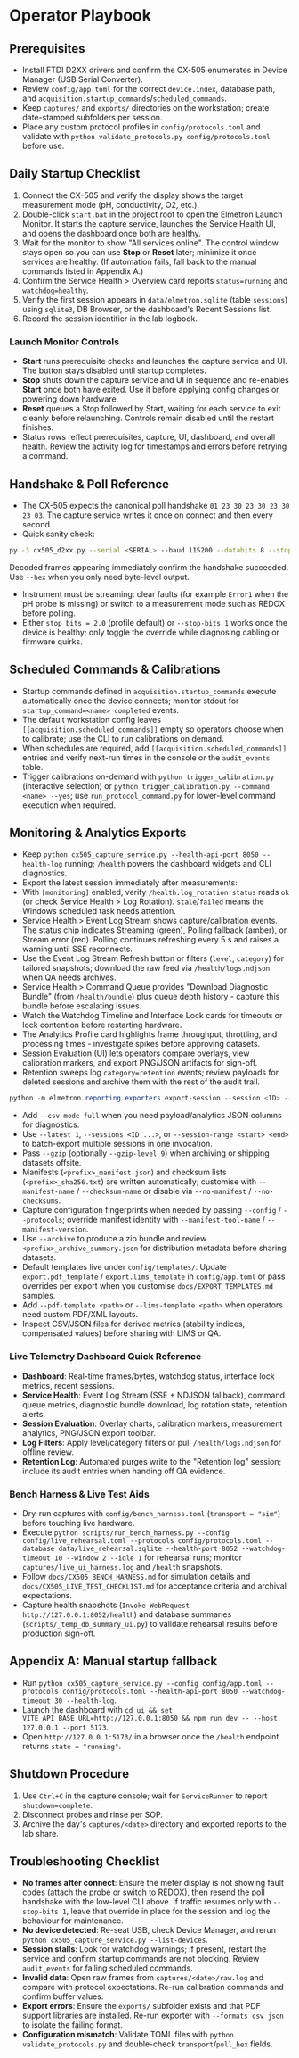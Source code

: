 # Operator Playbook

## Prerequisites
- Install FTDI D2XX drivers and confirm the CX-505 enumerates in Device Manager (USB Serial Converter).
- Review `config/app.toml` for the correct `device.index`, database path, and `acquisition.startup_commands`/`scheduled_commands`.
- Keep `captures/` and `exports/` directories on the workstation; create date-stamped subfolders per session.
- Place any custom protocol profiles in `config/protocols.toml` and validate with `python validate_protocols.py config/protocols.toml` before use.

## Daily Startup Checklist
1. Connect the CX-505 and verify the display shows the target measurement mode (pH, conductivity, O2, etc.).
2. Double-click `start.bat` in the project root to open the Elmetron Launch Monitor. It starts the capture service, launches the Service Health UI, and opens the dashboard once both are healthy.
3. Wait for the monitor to show "All services online". The control window stays open so you can use **Stop** or **Reset** later; minimize it once services are healthy. (If automation fails, fall back to the manual commands listed in Appendix A.)
4. Confirm the Service Health > Overview card reports `status=running` and `watchdog=healthy`.
5. Verify the first session appears in `data/elmetron.sqlite` (table `sessions`) using `sqlite3`, DB Browser, or the dashboard's Recent Sessions list.
6. Record the session identifier in the lab logbook.

### Launch Monitor Controls
- **Start** runs prerequisite checks and launches the capture service and UI. The button stays disabled until startup completes.
- **Stop** shuts down the capture service and UI in sequence and re-enables **Start** once both have exited. Use it before applying config changes or powering down hardware.
- **Reset** queues a Stop followed by Start, waiting for each service to exit cleanly before relaunching. Controls remain disabled until the restart finishes.
- Status rows reflect prerequisites, capture, UI, dashboard, and overall health. Review the activity log for timestamps and errors before retrying a command.
## Handshake & Poll Reference
- The CX-505 expects the canonical poll handshake `01 23 30 23 30 23 30 23 03`. The capture service writes it once on connect and then every second.
- Quick sanity check:
```bash
py -3 cx505_d2xx.py --serial <SERIAL> --baud 115200 --databits 8 --stopbits 1 --parity E --duration 10 --write-hex "01 23 30 23 30 23 30 23 03" --poll-hex "01 23 30 23 30 23 30 23 03" --json
```
  Decoded frames appearing immediately confirm the handshake succeeded. Use `--hex` when you only need byte-level output.
- Instrument must be streaming: clear faults (for example `Error1` when the pH probe is missing) or switch to a measurement mode such as REDOX before polling.
- Either `stop_bits = 2.0` (profile default) or `--stop-bits 1` works once the device is healthy; only toggle the override while diagnosing cabling or firmware quirks.
## Scheduled Commands & Calibrations
- Startup commands defined in `acquisition.startup_commands` execute automatically once the device connects; monitor stdout for `startup_command=<name> completed` events.
- The default workstation config leaves `[[acquisition.scheduled_commands]]` empty so operators choose when to calibrate; use the CLI to run calibrations on demand.
- When schedules are required, add `[[acquisition.scheduled_commands]]` entries and verify next-run times in the console or the `audit_events` table.
- Trigger calibrations on-demand with `python trigger_calibration.py` (interactive selection) or `python trigger_calibration.py --command <name> --yes`; use `run_protocol_command.py` for lower-level command execution when required.

## Monitoring & Analytics Exports
- Keep `python cx505_capture_service.py --health-api-port 8050 --health-log` running; `/health` powers the dashboard widgets and CLI diagnostics.
- Export the latest session immediately after measurements:
- With `[monitoring]` enabled, verify `/health.log_rotation.status` reads `ok` (or check Service Health > Log Rotation). `stale`/`failed` means the Windows scheduled task needs attention.
- Service Health > Event Log Stream shows capture/calibration events. The status chip indicates Streaming (green), Polling fallback (amber), or Stream error (red). Polling continues refreshing every 5 s and raises a warning until SSE reconnects.
- Use the Event Log Stream Refresh button or filters (`level`, `category`) for tailored snapshots; download the raw feed via `/health/logs.ndjson` when QA needs archives.
- Service Health > Command Queue provides "Download Diagnostic Bundle" (from `/health/bundle`) plus queue depth history - capture this bundle before escalating issues.
- Watch the Watchdog Timeline and Interface Lock cards for timeouts or lock contention before restarting hardware.
- The Analytics Profile card highlights frame throughput, throttling, and processing times - investigate spikes before approving datasets.
- Session Evaluation (UI) lets operators compare overlays, view calibration markers, and export PNG/JSON artifacts for sign-off.
- Retention sweeps log `category=retention` events; review payloads for deleted sessions and archive them with the rest of the audit trail.
```powershell
python -m elmetron.reporting.exporters export-session --session <ID> --formats csv json pdf --outdir exports/$(Get-Date -Format 'yyyyMMdd_HHmm')
```
- Add `--csv-mode full` when you need payload/analytics JSON columns for diagnostics.
- Use `--latest 1`, `--sessions <ID ...>`, or `--session-range <start> <end>` to batch-export multiple sessions in one invocation.
- Pass `--gzip` (optionally `--gzip-level 9`) when archiving or shipping datasets offsite.
- Manifests (`<prefix>_manifest.json`) and checksum lists (`<prefix>_sha256.txt`) are written automatically; customise with `--manifest-name` / `--checksum-name` or disable via `--no-manifest` / `--no-checksums`.
- Capture configuration fingerprints when needed by passing `--config` / `--protocols`; override manifest identity with `--manifest-tool-name` / `--manifest-version`.
- Use `--archive` to produce a zip bundle and review `<prefix>_archive_summary.json` for distribution metadata before sharing datasets.
- Default templates live under `config/templates/`. Update `export.pdf_template` / `export.lims_template` in `config/app.toml` or pass overrides per export when you customise `docs/EXPORT_TEMPLATES.md` samples.
- Add `--pdf-template <path>` or `--lims-template <path>` when operators need custom PDF/XML layouts.
- Inspect CSV/JSON files for derived metrics (stability indices, compensated values) before sharing with LIMS or QA.

### Live Telemetry Dashboard Quick Reference
- **Dashboard**: Real-time frames/bytes, watchdog status, interface lock metrics, recent sessions.
- **Service Health**: Event Log Stream (SSE + NDJSON fallback), command queue metrics, diagnostic bundle download, log rotation state, retention alerts.
- **Session Evaluation**: Overlay charts, calibration markers, measurement analytics, PNG/JSON export toolbar.
- **Log Filters**: Apply level/category filters or pull `/health/logs.ndjson` for offline review.
- **Retention Log**: Automated purges write to the "Retention log" session; include its audit entries when handing off QA evidence.

### Bench Harness & Live Test Aids
- Dry-run captures with `config/bench_harness.toml` (`transport = "sim"`) before touching live hardware.
- Execute `python scripts/run_bench_harness.py --config config/live_rehearsal.toml --protocols config/protocols.toml --database data/live_rehearsal.sqlite --health-port 8052 --watchdog-timeout 10 --window 2 --idle 1` for rehearsal runs; monitor `captures/live_ui_harness.log` and `/health` snapshots.
- Follow `docs/CX505_BENCH_HARNESS.md` for simulation details and `docs/CX505_LIVE_TEST_CHECKLIST.md` for acceptance criteria and archival expectations.
- Capture health snapshots (`Invoke-WebRequest http://127.0.0.1:8052/health`) and database summaries (`scripts/_temp_db_summary_ui.py`) to validate rehearsal results before production sign-off.

## Appendix A: Manual startup fallback
- Run `python cx505_capture_service.py --config config/app.toml --protocols config/protocols.toml --health-api-port 8050 --watchdog-timeout 30 --health-log`.
- Launch the dashboard with `cd ui && set VITE_API_BASE_URL=http://127.0.0.1:8050 && npm run dev -- --host 127.0.0.1 --port 5173`.
- Open `http://127.0.0.1:5173/` in a browser once the `/health` endpoint returns `state = "running"`.

## Shutdown Procedure
1. Use `Ctrl+C` in the capture console; wait for `ServiceRunner` to report `shutdown=complete`.
2. Disconnect probes and rinse per SOP.
3. Archive the day's `captures/<date>` directory and exported reports to the lab share.

## Troubleshooting Checklist
- **No frames after connect**: Ensure the meter display is not showing fault codes (attach the probe or switch to REDOX), then resend the poll handshake with the low-level CLI above. If traffic resumes only with `--stop-bits 1`, leave that override in place for the session and log the behaviour for maintenance.
- **No device detected**: Re-seat USB, check Device Manager, and rerun `python cx505_capture_service.py --list-devices`.
- **Session stalls**: Look for watchdog warnings; if present, restart the service and confirm startup commands are not blocking. Review `audit_events` for failing scheduled commands.
- **Invalid data**: Open raw frames from `captures/<date>/raw.log` and compare with protocol expectations. Re-run calibration commands and confirm buffer values.
- **Export errors**: Ensure the `exports/` subfolder exists and that PDF support libraries are installed. Re-run exporter with `--formats csv json` to isolate the failing format.
- **Configuration mismatch**: Validate TOML files with `python validate_protocols.py` and double-check `transport`/`poll_hex` fields.








